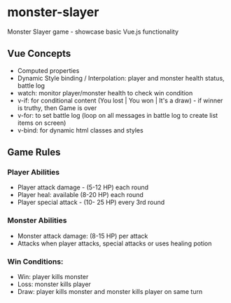 # monster-slayer

Monster Slayer game - showcase basic Vue.js functionality

## Vue Concepts

- Computed properties
- Dynamic Style binding / Interpolation: player and monster health status, battle log
- watch: monitor player/monster health to check win condition
- v-if: for conditional content (You lost | You won | It's a draw) - if winner is truthy, then Game is over
- v-for: to set battle log (loop on all messages in battle log to create list items on screen)
- v-bind: for dynamic html classes and styles

## Game Rules

### Player Abilities

- Player attack damage - (5-12 HP) each round
- Player heal: available (8-20 HP) each round
- Player special attack - (10- 25 HP) every 3rd round

### Monster Abilities

- Monster attack damage: (8-15 HP) per attack
- Attacks when player attacks, special attacks or uses healing potion


### Win Conditions:

- Win: player kills monster
- Loss: monster kills player
- Draw: player kills monster and monster kills player on same turn

